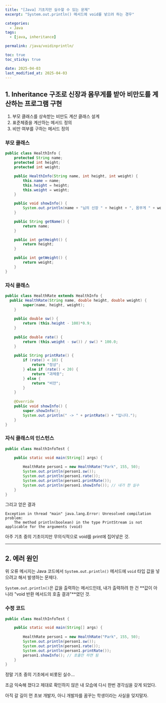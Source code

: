 ```yaml
---
title: "[Java] 기초지만 실수할 수 있는 문제"
excerpt: "System.out.println() 메서드에 void를 넣으려 하는 경우"

categories:
  - Java
tags:
  - [java, inheritance]

permalink: /java/voidinprintln/

toc: true
toc_sticky: true

date: 2025-04-03
last_modified_at: 2025-04-03
---
```


## 1. Inheritance 구조로 신장과 몸무게를 받아 비만도를 계산하는 프로그램 구현

1. 부모 클래스를 상속받는 비만도 계산 클래스 설계
2. 표준체중을 계산하는 메서드 정의
3. 비만 여부를 구하는 메서드 정의

### 부모 클래스

```java
public class HealthInfo {
    protected String name;
    protected int height;
    protected int weight;

    public HealthInfo(String name, int height, int weight) {
        this.name = name;
        this.height = height;
        this.weight = weight;
    }

    public void showInfo() {
        System.out.println(name + "님의 신장 " + height + ", 몸무게 " + weight + "kg 입니다.");
    }

    public String getName() {
        return name;
    }

    public int getHeight() {
        return height;
    }

    public int getWeight() {
        return weight;
    }
}
```

### 자식 클래스

```java
public class HealthRate extends HealthInfo {
  public HealthRate(String name, double height, double weight) {
		super(name, height, weight);
	}
	
	public double sw() {
		return (this.height - 100)*0.9;
	}
	
	public double rate() {
		return (this.weight - sw()) / sw() * 100.0;
	}
	
	public String printRate() {
		if (rate() < 10) {
			return "정상";
		} else if (rate() < 20) {
			return "과체중";
		} else {
			return "비만";
		}
	}
	
	@Override
	public void showInfo() {
		super.showInfo();
		System.out.println(" -> " + printRate() + "입니다.");
	}
}
```

### 자식 클래스의 인스턴스

```java
public class HealthInfoTest {

	public static void main(String[] args) {
		
		HealthRate person1 = new HealthRate("Park", 155, 50);
		System.out.println(person1.sw());
		System.out.println(person1.rate());
		System.out.println(person1.printRate());
		System.out.println(person1.showInfo()); // 내가 한 실수
	}
}
```

그리고 얻은 결과

```text
Exception in thread "main" java.lang.Error: Unresolved compilation problem:
    The method println(boolean) in the type PrintStream is not applicable for the arguments (void)
```

아주 기초 중의 기초이지만 무의식적으로 void를 print에 집어넣은 것.

<hr>

## 2. 에러 원인

위 오류 메시지는 Java 코드에서 `System.out.println()` 메서드에 `void` 타입 값을 넣으려고 해서 발생하는 문제다.

`System.out.println()`은 값을 출력하는 메서드인데, 내가 출력하려 한 건 **값이 아니라 "void 반환 메서드의 호출 결과"**였던 것.

### 수정 코드

```java
public class HealthInfoTest {

	public static void main(String[] args) {
		
		HealthRate person1 = new HealthRate("Park", 155, 50);
		System.out.println(person1.sw());
		System.out.println(person1.rate());
		System.out.println(person1.printRate());
		person1.showInfo(); // 호출만 하면 됨
	}
}
```

정말 기초 중의 기초에서 비롯된 실수...

조금 익숙해 졌다고 제대로 확인하지 않은 내 모습에 다시 한번 경각심을 갖게 되었다.

아직 갈 길이 먼 초보 개발자, 아니 개발자를 꿈꾸는 학생이라는 사실을 잊지말자.